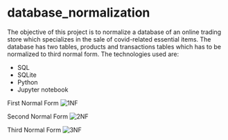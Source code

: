 # database_normalization
The objective of this project is to normalize a database of an online trading store which specializes in the sale of covid-related essential items. The database has two tables, products and transactions tables which has to be normalized to third normal form.
The technologies used are:
- SQL
- SQLite
- Python
- Jupyter notebook

First Normal Form
![1NF](https://user-images.githubusercontent.com/36913316/135768799-465702d1-a75e-48d6-ba03-7ee43f88101f.png)

Second Normal Form
![2NF](https://user-images.githubusercontent.com/36913316/135768878-adf0bde9-8547-4f2c-94f8-c0c5681cfc67.png)

Third Normal Form
![3NF](https://user-images.githubusercontent.com/36913316/135768942-4bb5ad19-095d-47af-8919-c65aba2398fe.png)
